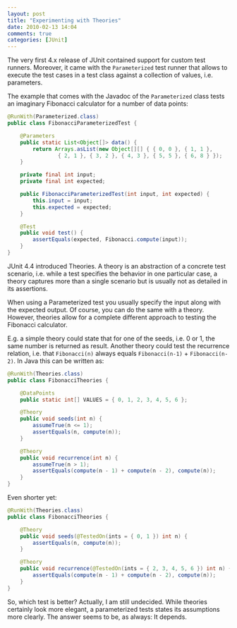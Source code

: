 ```yaml
---
layout: post
title: "Experimenting with Theories"
date: 2010-02-13 14:04
comments: true
categories: [JUnit]
---
```


The very first 4.x release of JUnit contained support for custom test runners. Moreover, it came with the `Parameterized` test runner that allows to execute the test cases in a test class against a collection of values, i.e. parameters.

<!--more-->

The example that comes with the Javadoc of the `Parameterized` class tests an imaginary Fibonacci calculator for a number of data points:

```java
@RunWith(Parameterized.class)
public class FibonacciParameterizedTest {

    @Parameters
    public static List<Object[]> data() {
        return Arrays.asList(new Object[][] { { 0, 0 }, { 1, 1 },
                { 2, 1 }, { 3, 2 }, { 4, 3 }, { 5, 5 }, { 6, 8 } });
    }

    private final int input;
    private final int expected;

    public FibonacciParameterizedTest(int input, int expected) {
        this.input = input;
        this.expected = expected;
    }

    @Test
    public void test() {
        assertEquals(expected, Fibonacci.compute(input));
    }
}
```

JUnit 4.4 introduced Theories. A theory is an abstraction of a concrete test scenario, i.e. while a test specifies the behavior in one particular case, a theory captures more than a single scenario but is usually not as detailed in its assertions.

When using a Parameterized test you usually specify the input along with the expected output. Of course, you can do the same with a theory. However, theories allow for a complete different approach to testing the Fibonacci calculator.

E.g. a simple theory could state that for one of the seeds, i.e. 0 or 1, the same number is returned as result. Another theory could test the recurrence relation, i.e. that `Fibonacci(n)` always equals `Fibonacci(n-1)` + `Fibonacci(n-2)`. In Java this can be written as:

```java
@RunWith(Theories.class)
public class FibonacciTheories {

    @DataPoints
    public static int[] VALUES = { 0, 1, 2, 3, 4, 5, 6 };

    @Theory
    public void seeds(int n) {
        assumeTrue(n <= 1);
        assertEquals(n, compute(n));
    }

    @Theory
    public void recurrence(int n) {
        assumeTrue(n > 1);
        assertEquals(compute(n - 1) + compute(n - 2), compute(n));
    }
}
```

Even shorter yet:

```java
@RunWith(Theories.class)
public class FibonacciTheories {

    @Theory
    public void seeds(@TestedOn(ints = { 0, 1 }) int n) {
        assertEquals(n, compute(n));
    }

    @Theory
    public void recurrence(@TestedOn(ints = { 2, 3, 4, 5, 6 }) int n) {
        assertEquals(compute(n - 1) + compute(n - 2), compute(n));
    }
}
```

So, which test is better? Actually, I am still undecided. While theories certainly look more elegant, a parameterized tests states its assumptions more clearly. The answer seems to be, as always: It depends.

